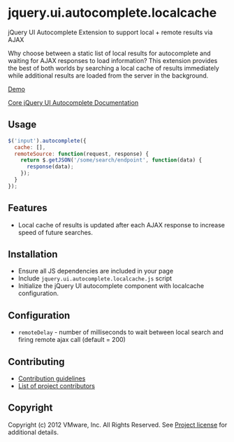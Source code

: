 # jquery.ui.autocomplete.localcache

jQuery UI Autocomplete Extension to support local + remote results via
AJAX

Why choose between a static list of local results for autocomplete and
waiting for AJAX responses to load information?  This extension provides
the best of both worlds by searching a local cache of results
immediately while additional results are loaded from the server in the
background.

[Demo](http://todo)

[Core jQuery UI Autocomplete Documentation](http://jqueryui.com/demos/autocomplete/)

## Usage

```javascript
$('input').autocomplete({
  cache: [],
  remoteSource: function(request, response) {
    return $.getJSON('/some/search/endpoint', function(data) {
      response(data);
    });
  }
});
```

## Features

* Local cache of results is updated after each AJAX response to increase
  speed of future searches.

## Installation

* Ensure all JS dependencies are included in your page
* Include `jquery.ui.autocomplete.localcache.js` script
* Initialize the jQuery UI autocomplete component with localcache
  configuration.

## Configuration

* `remoteDelay` - number of milliseconds to wait between local search and
  firing remote ajax call (default = 200)

## Contributing

* [Contribution guidelines](CONTRIBUTING.md)
* [List of project contributors](CONTRIBUTORS.txt)

## Copyright

Copyright (c) 2012 VMware, Inc. All Rights Reserved.
See [Project license](LICENSE.txt) for additional details.
